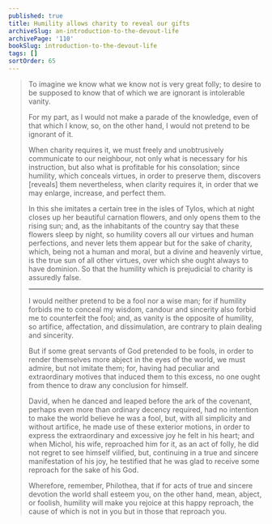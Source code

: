 ```yaml
---
published: true
title: Humility allows charity to reveal our gifts
archiveSlug: an-introduction-to-the-devout-life
archivePage: '110'
bookSlug: introduction-to-the-devout-life
tags: []
sortOrder: 65
---
```


> To imagine we know what we know not is very great folly; to desire to be supposed to know that of which we are ignorant is intolerable vanity.
>
> For my part, as I would not make a parade of the knowledge, even of that which I know, so, on the other hand, I would not pretend to be ignorant of it.
>
> When charity requires it, we must freely and unobtrusively communicate to our neighbour, not only what is necessary for his instruction, but also what is profitable for his consolation; since humility, which conceals virtues, in order to preserve them, discovers [reveals] them nevertheless, when clarity requires it, in order that we may enlarge, increase, and perfect them.
>
> In this she imitates a certain tree in the isles of Tylos, which at night closes up her beautiful carnation flowers, and only opens them to the rising sun; and, as the inhabitants of the country say that these flowers sleep by night, so humility covers all our virtues and human perfections, and never lets them appear but for the sake of charity, which, being not a human and moral, but a divine and heavenly virtue, is the true sun of all other virtues, over which she ought always to have dominion. So that the humility which is prejudicial to charity is assuredly false.
>
> ---
>
> I would neither pretend to be a fool nor a wise man; for if humility forbids me to conceal my wisdom, candour and sincerity also forbid me to counterfeit the fool; and, as vanity is the opposite of humility, so artifice, affectation, and dissimulation, are contrary to plain dealing and sincerity.
>
> But if some great servants of God pretended to be fools, in order to render themselves more abject in the eyes of the world, we must admire, but not imitate them; for, having had peculiar and extraordinary motives that induced them to this excess, no one ought from thence to draw any conclusion for himself.
>
> David, when he danced and leaped before the ark of the covenant, perhaps even more than ordinary decency required, had no intention to make the world believe he was a fool, but, with all simplicity and without artifice, he made use of these exterior motions, in order to express the extraordinary and excessive joy he felt in his heart; and when Michol, his wife, reproached him for it, as an act of folly, he did not regret to see himself vilified, but, continuing in a true and sincere manifestation of his joy, he testified that he was glad to receive some reproach for the sake of his God.
>
> Wherefore, remember, Philothea, that if for acts of true and sincere devotion the world shall esteem you, on the other hand, mean, abject, or foolish, humility will make you rejoice at this happy reproach, the cause of which is not in you but in those that reproach you.

